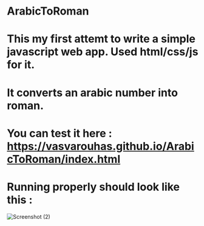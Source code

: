 # ArabicToRoman
# This my first attemt to write a simple javascript web app. Used html/css/js for it.
# It converts an arabic number into roman.
# You can test it here : https://vasvarouhas.github.io/ArabicToRoman/index.html
# Running properly should look like this :
![Screenshot (2)](https://github.com/VasVarouhas/ArabicToRoman/assets/131968265/3d99c17c-866f-4627-95ab-645be1737ed3)
